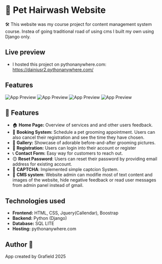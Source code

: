 
#  🐶 Pet Hairwash Website
 

🛠 This website was my course project for content management system course. Instea of going traditional road of using cms I built my own using Django only.




## Live preview

- I hosted this project on pythonanywhere.com:
    https://dainiusr2.pythonanywhere.com/
## Features
![App Preview](https://i.ibb.co/YSMWX8F/Screenshot-2025-02-10-at-22-43-15.png)
![App Preview](https://i.ibb.co/nqhdvFHY/Screenshot-2025-02-10-at-22-43-08.png)
![App Preview](https://i.ibb.co/q394qJ5m/Screenshot-2025-02-10-at-22-42-53.png)
![App Preview](https://i.ibb.co/5x52gqX9/Screenshot-2025-02-10-at-22-42-39.png)
## 🚀 Features
- 🏠 **Home Page:** Overview of services and and other users feedback.
- 📅 **Booking System:** Schedule a pet grooming appointment. Users can also cancel their registration and see the time they have chosen.
- 📸 **Gallery:** Showcase of adorable before-and-after grooming pictures.
- 📝 **Registration:** Users can login into their account or register
- 📞 **Contact Form:** Easy way for customers to reach out.
- 😊 **Reset Password**: Users can reset their password by providing email address for existing account.
- 👀 **CAPTCHA**: Implemented simple captcion System.
- 💅 **CMS system**: Website admin can modifie most of text content and images of the website, hide negative feedback or read user messages from admin panel instead of gmail.
## Technologies used

- **Frontend:** HTML, CSS, Jquery(Callendar), Boostrap
- **Backend:** Python (Django)
- **Database:** SQL LITE
- **Hosting:** pythonanywhere.com



## Author 👤
App created by Grafield 2025
